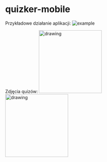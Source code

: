 # quizker-mobile

Przykładowe działanie aplikacji:
![example](https://i.ibb.co/MpmXdk5/RPReplay-Final1699388646-2.gif)

Zdjęcia quizów:
<img src="https://i.ibb.co/s1tWMb0/IMG-4723.jpg" alt="drawing" width="200"/>
<img src="https://i.ibb.co/559Gg79/IMG-4724.jpg" alt="drawing" width="200"/>
